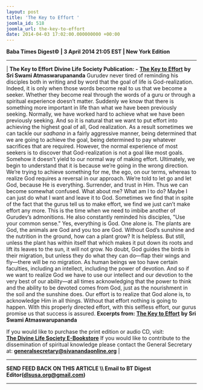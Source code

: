 ```yaml
---
layout: post
title: 'The Key to Effort '
joomla_id: 518
joomla_url: the-key-to-effort
date: 2014-04-03 17:02:00.000000000 +00:00
---
```

**Baba Times Digest© | 3 April 2014 21:05 EST | New York Edition**
* * *
|
**The Key to Effort**
**Divine Life Society Publication: -** [**The Key to Effort**](http://www.dlshq.org/messages/keytoeffort.htm) **by Sri Swami Atmaswarupananda**
Gurudev never tired of reminding his disciples both in writing and by word that the goal of life is God-realization. Indeed, it is only when those words become real to us that we become a seeker. Whether they become real through the words of a guru or through a spiritual experience doesn’t matter. Suddenly we know that there is something more important in life than what we have been previously seeking.
Normally, we have worked hard to achieve what we have been previously seeking. And so it is natural that we want to put effort into achieving the highest goal of all, God realization. As a result sometimes we can tackle our _sadhana_ in a fairly aggressive manner, being determined that we are going to achieve the goal, being determined to pay whatever sacrifices that are required.
However, the normal experience of most seekers is to discover that God-realization is not a goal like most goals. Somehow it doesn’t yield to our normal way of making effort. Ultimately, we begin to understand that it is because we’re going in the wrong direction. We’re trying to achieve something for me, the ego, on our terms, whereas to realize God requires a reversal in our approach. We’re told to let go and let God, because He is everything. Surrender, and trust in Him.
Thus we can become somewhat confused. What about me? What am I to do? Maybe I can just do what I want and leave it to God. Sometimes we find that in spite of the fact that the gurus tell us to make effort, we find we just can’t make effort any more.
This is the time when we need to imbibe another of Gurudev’s admonitions. He also constantly reminded his disciples, "Use your common sense." Yes, everything is God. One alone is. The plants are God, the animals are God and you too are God. Without God’s sunshine and the nutrition in the ground, how can a plant grow? It is helpless. But still, unless the plant has within itself that which makes it put down its roots and lift its leaves to the sun, it will not grow. No doubt, God guides the birds in their migration, but unless they do what they can do—flap their wings and fly—there will be no migration.
As human beings we too have certain faculties, including an intellect, including the power of devotion. And so if we want to realize God we have to use our intellect and our devotion to the very best of our ability—at all times acknowledging that the power to think and the ability to be devoted comes from God, just as the nourishment in the soil and the sunshine does.
Our effort is to realize that God alone is, to acknowledge Him in all things. Without that effort nothing is going to happen. With this properly directed effort, with this selfless effort, our gurus promise us that success is assured.
**Excerpts from:**
[**The Key to Effort**](http://www.dlshq.org/messages/keytoeffort.htm) **by Sri Swami Atmaswarupananda**  
  
If you would like to purchase the print edition or audio CD, visit:   
 [**The Divine Life Society E-Bookstore**](http://www.dlshq.org/cgi-bin/store/commerce.cgi?category=krishnananda&cart_id=1394930528.401)
If you would like to contribute to the dissemination of spiritual knowledge please contact the General Secretary at:
**[generalsecretary@sivanandaonline.org](mailto:generalsecretary@sivanandaonline.org)**
 |
* * *
**SEND FEED BACK ON THIS ARTICLE \\\ Email to BT Digest Editor[](mailto:dlsusa.org@gmail.com?subject=DLS%20Posts)(dlsusa.org@gmail.com)**
* * *
  
